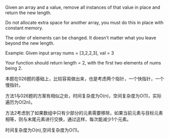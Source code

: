 Given an array and a value, remove all instances of that value in place and return the new length.

Do not allocate extra space for another array, you must do this in place with constant memory.

The order of elements can be changed. It doesn't matter what you leave beyond the new length.

Example:
Given input array nums = [3,2,2,3], val = 3

Your function should return length = 2, with the first two elements of nums being 2.

本题在026题的基础上，比较容易做出来，也是考虑两个指针，一个快指针，一个慢指针。

方法1与026题的方案有相似之处，时间复杂度为O(n)，空间复杂度为O(1)，实际遍历为O(2n)。

方法2考虑到了如果数组中只有少部分的元素需要移除，如果当前元素与目标元素相等，则与末尾元素进行交换，通过这样，每次能减少1个元素。

时间复杂度为O(n),空间复杂度为O(1)。
